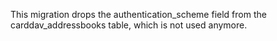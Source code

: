 This migration drops the authentication\_scheme field from the carddav\_addressbooks table, which is not used anymore.
